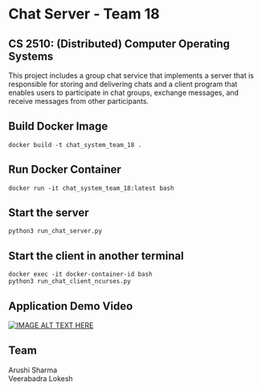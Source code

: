 # Chat Server - Team 18

## CS 2510: (Distributed) Computer Operating Systems

This project includes a group chat service that implements a server that is responsible for storing and delivering chats and a client program that enables users to participate in chat groups, exchange messages, and receive messages from other participants. 


## Build Docker Image
`docker build -t chat_system_team_18 .`

## Run Docker Container
`docker run -it chat_system_team_18:latest bash`

## Start the server
`python3 run_chat_server.py`

## Start the client in another terminal
```
docker exec -it docker-container-id bash
python3 run_chat_client_ncurses.py
```

## Application Demo Video
[![IMAGE ALT TEXT HERE](https://img.youtube.com/vi/PPqlEYtEwCw/0.jpg)](https://www.youtube.com/watch?v=PPqlEYtEwCw)


## Team
Arushi Sharma
<br/>
Veerabadra Lokesh

